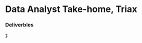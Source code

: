 Data Analyst Take-home, Triax
==================================

### Deliverbles
[1](https://prod-useast-b.online.tableau.com/t/jobsitetesting/views/weekly_billable_hours/Sheet1?:showAppBanner=false&:display_count=n&:showVizHome=n&:origin=viz_share_link): 
